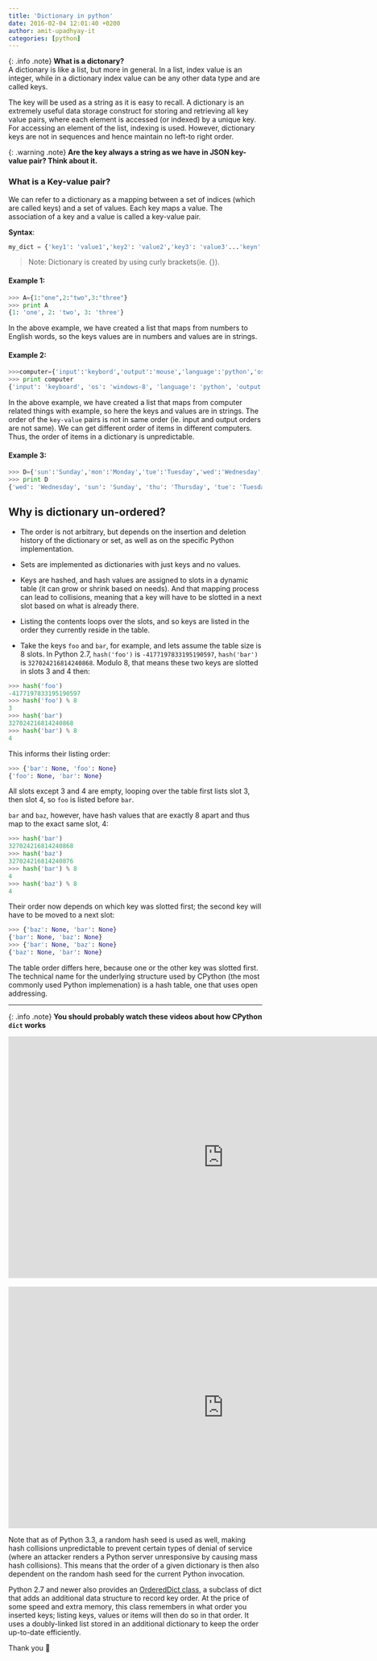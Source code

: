 ```yaml
---
title: 'Dictionary in python'
date: 2016-02-04 12:01:40 +0200
author: amit-upadhyay-it
categories: [python]
---
```



{: .info .note}
**What is a dictonary?**<br>A dictionary is like a list, but more in general. In a list, index value is an integer, while in a dictionary index value can be any other data type and are called keys.

The key will be used as a string as it is easy to recall. A dictionary is an extremely useful data storage construct for storing and retrieving all key value pairs, where each element is accessed (or indexed) by a unique key. For accessing an element of the list, indexing is used. However, dictionary keys are not in sequences and hence maintain no left-to right order.

{: .warning .note}
**Are the key always a string as we have in JSON key-value pair? Think about it.**

### What is a Key-value pair?

We can refer to a dictionary as a mapping between a set of indices (which are called keys) and a set of values. Each key maps a value. The association of a key and a value is called a key-value pair.

**Syntax**:

```py
my_dict = {'key1': 'value1','key2': 'value2','key3': 'value3'...'keyn': 'valuen'}
```

> Note: Dictionary is created by using curly brackets(ie. {}).

#### Example 1:

```py
>>> A={1:"one",2:"two",3:"three"}
>>> print A
{1: 'one', 2: 'two', 3: 'three'}
```
In the above example, we have created a list that maps from numbers to English words, so the keys values are in numbers and values are in strings.

#### Example 2:

```py
>>>computer={'input':'keybord','output':'mouse','language':'python','os':'windows-8',}
>>> print computer
{'input': 'keyboard', 'os': 'windows-8', 'language': 'python', 'output': 'mouse'}
```

In the above example, we have created a list that maps from computer related things with example, so here the keys and values are in strings. The order of the `key-value` pairs is not in same order (ie. input and output orders are not same). We can get different order of items in different computers. Thus, the order of items in a dictionary is unpredictable.

#### Example 3:

```py
>>> D={'sun':'Sunday','mon':'Monday','tue':'Tuesday','wed':'Wednesday','thu':'Thursday','fri':'Friday','sat':'Saturday'}
>>> print D
{'wed': 'Wednesday', 'sun': 'Sunday', 'thu': 'Thursday', 'tue': 'Tuesday', 'mon':'Monday', 'fri': 'Friday', 'sat': 'Saturday'}
```


## Why is dictionary un-ordered?

- The order is not arbitrary, but depends on the insertion and deletion history of the dictionary or set, as well as on the specific Python implementation.

- Sets are implemented as dictionaries with just keys and no values.

- Keys are hashed, and hash values are assigned to slots in a dynamic table (it can grow or shrink based on needs). And that mapping process can lead to collisions, meaning that a key will have to be slotted in a next slot based on what is already there.

- Listing the contents loops over the slots, and so keys are listed in the order they currently reside in the table.

- Take the keys `foo` and `bar`, for example, and lets assume the table size is 8 slots. In Python 2.7, `hash('foo')` is `-4177197833195190597`, `hash('bar')` is `327024216814240868`. Modulo 8, that means these two keys are slotted in slots 3 and 4 then:

```py
>>> hash('foo')
-4177197833195190597
>>> hash('foo') % 8
3
>>> hash('bar')
327024216814240868
>>> hash('bar') % 8
4
```

This informs their listing order:

```py
>>> {'bar': None, 'foo': None}
{'foo': None, 'bar': None}
```

All slots except 3 and 4 are empty, looping over the table first lists slot 3, then slot 4, so `foo` is listed before `bar`.


`bar` and `baz`, however, have hash values that are exactly 8 apart and thus map to the exact same slot, 4:


```py
>>> hash('bar')
327024216814240868
>>> hash('baz')
327024216814240876
>>> hash('bar') % 8
4
>>> hash('baz') % 8
4
```

Their order now depends on which key was slotted first; the second key will have to be moved to a next slot:

```py
>>> {'baz': None, 'bar': None}
{'bar': None, 'baz': None}
>>> {'bar': None, 'baz': None}
{'baz': None, 'bar': None}
```

The table order differs here, because one or the other key was slotted first. The technical name for the underlying structure used by CPython (the most commonly used Python implemenation) is a hash table, one that uses open addressing.

****

{: .info .note}
**You should probably watch these videos about how CPython `dict` works**


<div class="videoWrapper" >
     <iframe width="854" height="480" src="https://www.youtube.com/embed/C4Kc8xzcA68" frameborder="0" gesture="media" allowfullscreen></iframe>
</div>

<br>

<div class="videoWrapper" >
     <iframe width="854" height="480" src="https://www.youtube.com/embed/66P5FMkWoVU" frameborder="0" gesture="media" allowfullscreen></iframe>
</div>


Note that as of Python 3.3, a random hash seed is used as well, making hash collisions unpredictable to prevent certain types of denial of service (where an attacker renders a Python server unresponsive by causing mass hash collisions). This means that the order of a given dictionary is then also dependent on the random hash seed for the current Python invocation.

Python 2.7 and newer also provides an [OrderedDict class](https://docs.python.org/2/library/collections.html#collections.OrderedDict), a subclass of dict that adds an additional data structure to record key order. At the price of some speed and extra memory, this class remembers in what order you inserted keys; listing keys, values or items will then do so in that order. It uses a doubly-linked list stored in an additional dictionary to keep the order up-to-date efficiently.























Thank you 👏
